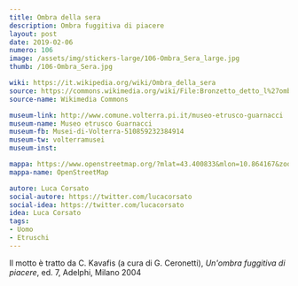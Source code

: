 ```yaml
---
title: Ombra della sera
description: Ombra fuggitiva di piacere
layout: post
date: 2019-02-06
numero: 106
image: /assets/img/stickers-large/106-Ombra_Sera_large.jpg
thumb: /106-Ombra_Sera.jpg

wiki: https://it.wikipedia.org/wiki/Ombra_della_sera
source: https://commons.wikimedia.org/wiki/File:Bronzetto_detto_l%27ombra_della_sera,_forse_ex-voolto_simbolico,_300-280_ac_ca.,_da_scavi_a_volterra_01.JPG
source-name: Wikimedia Commons

museum-link: http://www.comune.volterra.pi.it/museo-etrusco-guarnacci
museum-name: Museo etrusco Guarnacci
museum-fb: Musei-di-Volterra-510859232384914
museum-tw: volterramusei
museum-inst:

mappa: https://www.openstreetmap.org/?mlat=43.400833&mlon=10.864167&zoom=15#map=15/43.4008/10.8642
mappa-name: OpenStreetMap

autore: Luca Corsato
social-autore: https://twitter.com/lucacorsato
social-idea: https://twitter.com/lucacorsato
idea: Luca Corsato
tags:
- Uomo
- Etruschi
---
```


Il motto è tratto da C. Kavafis (a cura di G. Ceronetti), *Un'ombra fuggitiva di piacere*, ed. 7, Adelphi, Milano 2004
